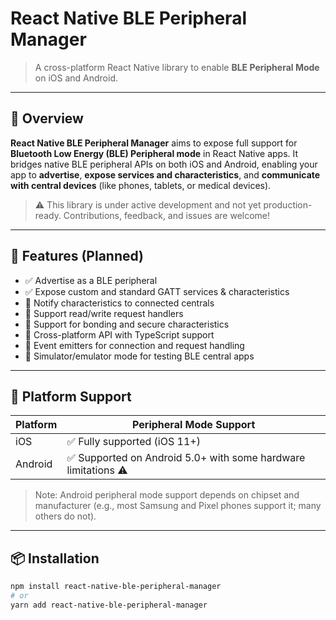 # React Native BLE Peripheral Manager

> A cross-platform React Native library to enable **BLE Peripheral Mode** on iOS and Android.

---

## 🚀 Overview

**React Native BLE Peripheral Manager** aims to expose full support for **Bluetooth Low Energy (BLE) Peripheral mode** in React Native apps. It bridges native BLE peripheral APIs on both iOS and Android, enabling your app to **advertise**, **expose services and characteristics**, and **communicate with central devices** (like phones, tablets, or medical devices).

> ⚠️ This library is under active development and not yet production-ready. Contributions, feedback, and issues are welcome!

---

## 🔧 Features (Planned)

- ✅ Advertise as a BLE peripheral
- ✅ Expose custom and standard GATT services & characteristics
- 🔄 Notify characteristics to connected centrals
- 🔄 Support read/write request handlers
- 🔄 Support for bonding and secure characteristics
- 🔄 Cross-platform API with TypeScript support
- 🔄 Event emitters for connection and request handling
- 🔄 Simulator/emulator mode for testing BLE central apps

---

## 📱 Platform Support

| Platform | Peripheral Mode Support |
|----------|--------------------------|
| iOS      | ✅ Fully supported (iOS 11+) |
| Android  | ✅ Supported on Android 5.0+ with some hardware limitations ⚠️ |

> Note: Android peripheral mode support depends on chipset and manufacturer (e.g., most Samsung and Pixel phones support it; many others do not).

---

## 📦 Installation

```bash
npm install react-native-ble-peripheral-manager
# or
yarn add react-native-ble-peripheral-manager